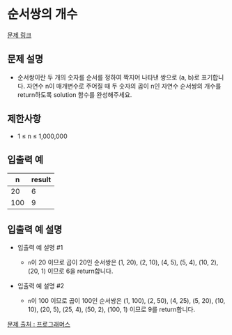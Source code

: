 # 순서쌍의 개수

[문제 링크](https://school.programmers.co.kr/learn/courses/30/lessons/120836)

## 문제 설명

- 순서쌍이란 두 개의 숫자를 순서를 정하여 짝지어 나타낸 쌍으로 (a, b)로 표기합니다. 자연수 n이 매개변수로 주어질 때 두 숫자의 곱이 n인 자연수 순서쌍의 개수를 return하도록 solution 함수를 완성해주세요.

## 제한사항

- 1 ≤ n ≤ 1,000,000

## 입출력 예

| n   | result |
| --- | ------ |
| 20  | 6      |
| 100 | 9      |

## 입출력 예 설명

- 입출력 예 설명 #1

  - `n`이 20 이므로 곱이 20인 순서쌍은 (1, 20), (2, 10), (4, 5), (5, 4), (10, 2), (20, 1) 이므로 6을 return합니다.

- 입출력 예 설명 #2

  - `n`이 100 이므로 곱이 100인 순서쌍은 (1, 100), (2, 50), (4, 25), (5, 20), (10, 10), (20, 5), (25, 4), (50, 2), (100, 1) 이므로 9를 return합니다.

[문제 출처 : 프로그래머스](https://school.programmers.co.kr/learn/challenges?order=acceptance_desc&levels=0)
